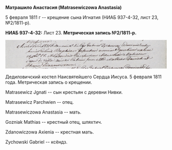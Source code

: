 **Матрашило Анастасия (Matrasewiczowa Anastasia)**

5 февраля 1811 г -- крещение сына Игнатия (НИАБ 937-4-32, лист 23,
№2/1811-р).

**НИАБ 937-4-32:** Лист 23. **Метрическая запись №2/1811-р.**

![](./media/29c8cbae06e4709662df2beaf3a63815ae48f03f.png)

Дедиловичский костел Наисвятейшего Сердца Иисуса. 5 февраля 1811 года.
Метрическая запись о крещении.

Matrasewicz Jgnati -- сын крестьян с деревни Нивки.

Matrasewicz Parchwien -- отец.

Matrasewiczowa Anastasia -- мать.

Gozniak Mathias -- крестный отец, шляхтич.

Zdanowiczowa Axienia -- крестная мать.

Zychowski Gabriel -- ксёндз.
